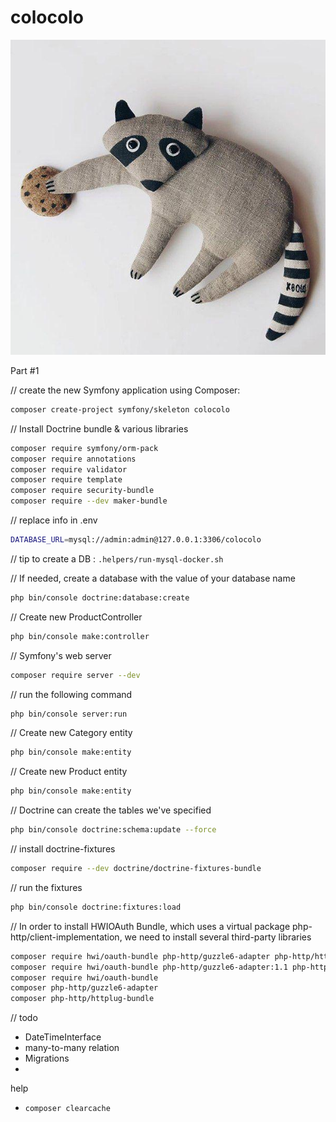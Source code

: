 # colocolo

![](./logo.jpg)

Part #1

// create the new Symfony application using Composer:
```bash
composer create-project symfony/skeleton colocolo
```

// Install Doctrine bundle & various libraries
```bash
composer require symfony/orm-pack
composer require annotations
composer require validator
composer require template
composer require security-bundle
composer require --dev maker-bundle
```

// replace info in .env
```bash
DATABASE_URL=mysql://admin:admin@127.0.0.1:3306/colocolo
```
// tip to create a DB : `.helpers/run-mysql-docker.sh`

// If needed, create a database with the value of your database name
```bash
php bin/console doctrine:database:create
```

// Create new ProductController
```bash
php bin/console make:controller
```

// Symfony's web server
```bash
composer require server --dev
```

// run the following command
```bash
php bin/console server:run
```

// Create new Category entity
```bash
php bin/console make:entity
```

// Create new Product entity
```bash
php bin/console make:entity
```

// Doctrine can create the tables we've specified
```bash
php bin/console doctrine:schema:update --force
```

// install doctrine-fixtures
```bash
composer require --dev doctrine/doctrine-fixtures-bundle
```

// run the fixtures
```bash
php bin/console doctrine:fixtures:load
```

// In order to install HWIOAuth Bundle, which uses a virtual package php-http/client-implementation, we need to install several third-party libraries
```bash
composer require hwi/oauth-bundle php-http/guzzle6-adapter php-http/httplug-bundle
composer require hwi/oauth-bundle php-http/guzzle6-adapter:1.1 php-http/httplug-bundle
composer require hwi/oauth-bundle
composer php-http/guzzle6-adapter
composer php-http/httplug-bundle
```

// todo
* DateTimeInterface
* many-to-many relation
* Migrations
* 

help
* `composer clearcache`
